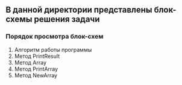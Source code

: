 ## В данной директории представлены блок-схемы решения задачи
### Порядок просмотра блок-схем
1. Алгоритм работы программы
2. Метод PrintResult
3. Метод Array
4. Метод PrintArray
5. Метод NewArray
